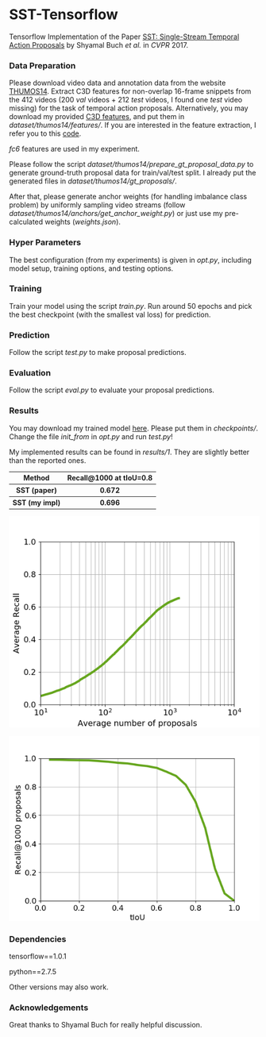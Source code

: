 # SST-Tensorflow

Tensorflow Implementation of the Paper [SST: Single-Stream Temporal Action Proposals](http://vision.stanford.edu/pdf/buch2017cvpr.pdf) by Shyamal Buch *et al.* in *CVPR* 2017.


### Data Preparation

Please download video data and annotation data from the website [THUMOS14](http://crcv.ucf.edu/THUMOS14/download.html). Extract C3D features for non-overlap 16-frame snippets from the 412 videos (200 *val* videos + 212 *test* videos, I found one *test* video missing) for the task of temporal action proposals. Alternatively, you may download my provided [C3D features](https://pan.baidu.com/s/1ggMHZ71), and put them in *dataset/thumos14/features/*. If you are interested in the feature extraction, I refer you to this [code](https://github.com/yyuanad/Pytorch_C3D_Feature_Extractor).

*fc6* features are used in my experiment.

Please follow the script *dataset/thumos14/prepare_gt_proposal_data.py* to generate ground-truth proposal data for train/val/test split. I already put the generated files in *dataset/thumos14/gt_proposals/*.

After that, please generate anchor weights (for handling imbalance class problem) by uniformly sampling video streams (follow *dataset/thumos14/anchors/get_anchor_weight.py*) or just use my pre-calculated weights (*weights.json*).


### Hyper Parameters

The best configuration (from my experiments) is given in *opt.py*, including model setup, training options, and testing options.

### Training

Train your model using the script *train.py*. Run around 50 epochs and pick the best checkpoint (with the smallest val loss) for prediction.

### Prediction

Follow the script *test.py* to make proposal predictions.

### Evaluation

Follow the script *eval.py* to evaluate your proposal predictions.

### Results

You may download my trained model [here](https://pan.baidu.com/s/1mjBI2Nm). Please put them in *checkpoints/*. Change the file *init_from* in *opt.py* and run *test.py*!

My implemented results can be found in *results/1*. They are slightly better than the reported ones.

<table>
  <tr>
    <th>Method</th>
    <th>Recall@1000 at tIoU=0.8</th>
  </tr>
  <tr>
    <th>SST (paper)</th>
    <th>0.672</th>
  </tr>
  <tr>
    <th>SST (my impl)</th>
    <th>0.696</th>
  </tr>
</table>

![alt text](results/1/sst_recall_vs_proposal.png "Average Recall vs Average Proposal Number")

![alt text](results/1/sst_recall_vs_tiou.png "Recall@1000 vs tIoU")

### Dependencies

tensorflow==1.0.1

python==2.7.5

Other versions may also work.

### Acknowledgements

Great thanks to Shyamal Buch for really helpful discussion.
